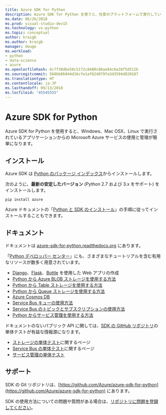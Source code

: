 ```yaml
---
title: Azure SDK for Python
description: Azure SDK for Python を使うと、任意のプラットフォームで実行している Python アプリケーションから Microsoft Azure サービスを簡単に利用できるようになります。
ms.date: 06/26/2018
ms.prod: visual-studio-dev15
ms.technology: vs-python
ms.topic: conceptual
author: kraigb
ms.author: kraigb
manager: douge
ms.workload:
- python
- data-science
- azure
ms.openlocfilehash: 6c7f38dbe58c5172c8480c88ae84c6e28f5d512b
ms.sourcegitcommit: 568bb0b944d16cfe1af624879fa3d3594d020187
ms.translationtype: HT
ms.contentlocale: ja-JP
ms.lasthandoff: 09/13/2018
ms.locfileid: "45545555"
---
```

# <a name="azure-sdk-for-python"></a>Azure SDK for Python

Azure SDK for Python を使用すると、Windows、Mac OSX、Linux で実行されているアプリケーションからの Microsoft Azure サービスの使用と管理が簡単になります。

## <a name="installation"></a>インストール

Azure SDK は [Python のパッケージ インデックス](https://pypi.python.org/pypi/azure)からインストールします。

次のように、**最新の安定したバージョン** (Python 2.7 および 3.x をサポート) をインストールします。

```command
pip install azure
```

Azure ドキュメントの「[Python と SDK のインストール](https://docs.microsoft.com/azure/python-how-to-install/)」の手順に従ってインストールすることもできます。

## <a name="documentation"></a>ドキュメント

ドキュメントは [azure-sdk-for-python.readthedocs.org](https://docs.microsoft.com/en-us/python/azure/?view=azure-python) にあります。

「[Python デベロッパー センター](https://azure.microsoft.com/develop/python/)」にも、さまざまなチュートリアルを含む有用なリソースが数多く用意されています。

- [Django](/azure/app-service-web/web-sites-python-create-deploy-django-app)、[Flask](/azure/app-service-web/web-sites-python-create-deploy-flask-app)、[Bottle](/azure/app-service-web/web-sites-python-create-deploy-bottle-app) を使用した Web アプリの作成
- [Python から Azure BLOB ストレージを使用する方法](/azure/storage/storage-python-how-to-use-blob-storage)
- [Python から Table ストレージを使用する方法](/azure/storage/storage-python-how-to-use-table-storage)
- [Python から Queue ストレージを使用する方法](/azure/storage/storage-python-how-to-use-queue-storage)
- [Azure Cosmos DB](/azure/cosmos-db/sql-api-python-application)
- [Service Bus キューの使用方法](/azure/service-bus-messaging/service-bus-python-how-to-use-queues)
- [Service Bus のトピックとサブスクリプションの使用方法](/azure/service-bus-messaging/service-bus-python-how-to-use-topics-subscriptions)
- [Python からサービス管理を使用する方法](/azure/cloud-services/cloud-services-python-how-to-use-service-management)

ドキュメントのないパブリック API に関しては、[SDK の GitHub リポジトリ](https://github.com/Azure/azure-sdk-for-python)の単体テストが有益な情報源になります。

- [ストレージの単体テスト](https://github.com/Azure/azure-storage-python/tree/master/tests)に関するページ
- [Service Bus の単体テスト](https://github.com/Azure/azure-sdk-for-python/tree/master/azure-servicebus/tests)に関するページ
- [サービス管理の単体テスト](https://github.com/Azure/azure-sdk-for-python/tree/master/azure-servicemanagement-legacy/tests)

## <a name="support"></a>サポート

SDK の Git リポジトリは、[https://github.com/Azure/azure-sdk-for-python](https://github.com/Azure/azure-sdk-for-python) にあります。

SDK の使用方法についての問題や質問がある場合は、[リポジトリに問題を登録してください](https://github.com/Azure/azure-sdk-for-python/issues)。
